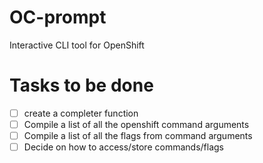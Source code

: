 # OC-prompt
Interactive CLI tool for OpenShift 

# Tasks to be done
- [ ] create a completer function
- [ ] Compile a list of all the openshift command arguments
- [ ] Compile a list of all the flags from command arguments
- [ ] Decide on how to access/store commands/flags